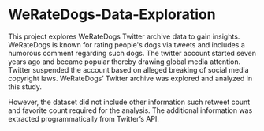 # WeRateDogs-Data-Exploration
This project explores WeRateDogs Twitter archive data to gain insights. WeRateDogs is known for rating people's dogs via tweets and includes a humorous comment
regarding such dogs. The twitter account started seven years ago and became popular thereby drawing global media attention. Twitter suspended the account based on alleged breaking of social media copyright laws. WeRateDogs’ Twitter archive was explored and analyzed in this study. 

However, the dataset did not include other information such retweet count and favorite count required for the analysis. The additional information was extracted programmatically from Twitter’s API.
